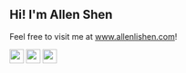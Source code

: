<h2> Hi! I'm Allen Shen </h2>


Feel free to visit me at www.allenlishen.com!


<p><a href="https://twitter.com/allenlishen"><img src="https://img.shields.io/badge/twitter-%231DA1F2.svg?&style=for-the-badge&logo=twitter&logoColor=white" height=25></a> <a href="https://www.linkedin.com/in/allenshen7/"><img src="https://img.shields.io/badge/linkedin-%230077B5.svg?&style=for-the-badge&logo=linkedin&logoColor=white" height=25></a> <a href="https://www.instagram.com/allen.l_s/"><img src="https://img.shields.io/badge/Instagram-E4405F?style=for-the-badge&logo=instagram&logoColor=white" height=25></a>
</p>
